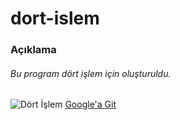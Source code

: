 # dort-islem
### Açıklama
###### Bu program dört işlem için oluşturuldu.

![Dört İşlem](http://www.nenedirvikipedi.com/wp-content/uploads/2018/05/Tam-Say%C4%B1larda-4-%C4%B0%C5%9Flem.jpg)
[Google'a Git](https://www.google.com)
